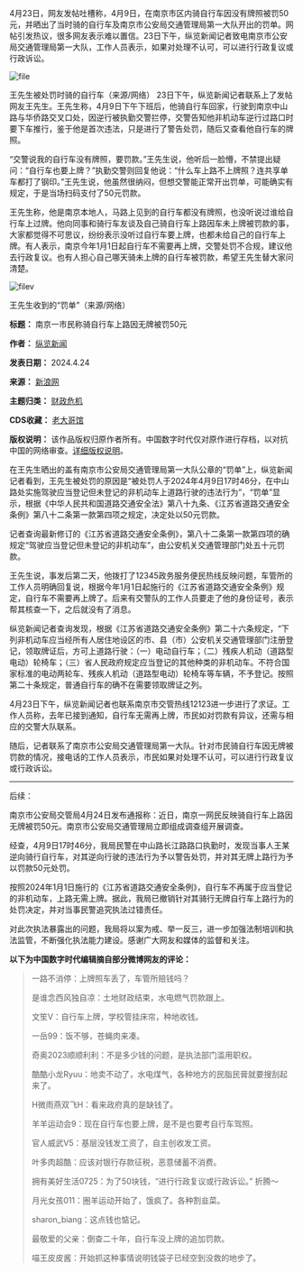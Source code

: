 4月23日，网友发帖吐槽称，4月9日，在南京市区内骑自行车因没有牌照被罚50元，并晒出了当时骑的自行车及南京市公安局交通管理局第一大队开出的罚单。网帖引发热议，很多网友表示难以置信。23日下午，纵览新闻记者致电南京市公安局交通管理局第一大队，工作人员表示，如果对处理不认可，可以进行行政复议或行政诉讼。


![file](https://chinadigitaltimes.net/chinese/files/2024/04/image-1713959590439.png)  

王先生被处罚时骑的自行车（来源/网络）
23日下午，纵览新闻记者联系上了发帖网友王先生。王先生称，4月9日下午下班后，他骑自行车回家，行驶到南京中山路与华侨路交叉口处，因逆行被执勤交警拦停，交警告知他非机动车逆行过路口时要下车推行，鉴于他是首次违法，只是进行了警告处罚，随后又查看他自行车的牌照。


“交警说我的自行车没有牌照，要罚款。”王先生说，他听后一脸懵，不禁提出疑问：“自行车也要上牌？”执勤交警则回复他说：“什么车上路不上牌照？连共享单车都打了钢印。”王先生说，他虽然很纳闷，但想交警能正常开出罚单，可能确实有规定，于是当场扫码支付了50元罚款。


王先生称，他是南京本地人，马路上见到的自行车都没有牌照，也没听说过谁给自行车上过牌。他向同事和骑行车友谈及自己骑自行车上路因车未上牌被罚款的事，大家都觉得不可思议，纷纷表示没听过自行车要上牌，也都未给自己的自行车上牌。有人表示，南京今年1月1日起自行车不需要再上牌，交警处罚不合规，建议他去行政复议。也有人担心自己哪天骑未上牌的自行车被罚款，希望王先生替大家问清楚。


![filev](https://chinadigitaltimes.net/chinese/files/2024/04/image-1713959609660.png)  

王先生收到的“罚单”（来源/网络）


**标题：** 南京一市民称骑自行车上路因无牌被罚50元  

**作者：** [纵览新闻](https://chinadigitaltimes.net/space/纵览新闻)  

**发表日期：** 2024.4.24  

**来源：** [新浪网](https://news.sina.com.cn/s/2024-04-24/doc-inaswxve8769071.shtml)  

**主题归类：** [财政危机](https://chinadigitaltimes.net/space/财政危机)  

**CDS收藏：** [老大哥馆](https://chinadigitaltimes.net/space/%E8%80%81%E5%A4%A7%E5%93%A5%E9%A6%86)  

**版权说明：** 该作品版权归原作者所有。中国数字时代仅对原作进行存档，以对抗中国的网络审查。[详细版权说明](https://chinadigitaltimes.net/chinese/copyright)。


在王先生晒出的盖有南京市公安局交通管理局第一大队公章的“罚单”上，纵览新闻记者看到，王先生被处罚的原因是“被处罚人于2024年4月9日17时46分，在中山路处实施驾驶应当登记但未登记的非机动车上道路行驶的违法行为”，“罚单”显示，根据《中华人民共和国道路交通安全法》第八十九条、《江苏省道路交通安全条例》第八十二条第一款第四项之规定，决定处以50元罚款。


记者查询最新修订的《江苏省道路交通安全条例》，第八十二条第一款第四项的确规定“驾驶应当登记但未登记的非机动车”，由公安机关交通管理部门处五十元罚款。


王先生说，事发后第二天，他拨打了12345政务服务便民热线反映问题，车管所的工作人员明确回复说，根据今年1月1日起施行的《江苏省道路交通安全条例》规定，自行车不需要再上牌了。后来有交警队的工作人员要走了他的身份证号，表示帮其核查一下，之后就没有了消息。


纵览新闻记者查询发现，根据《江苏省道路交通安全条例》第二十六条规定，“下列非机动车应当经所有人居住地设区的市、县（市）公安机关交通管理部门注册登记，领取牌证后，方可上道路行驶：（一）电动自行车；（二）残疾人机动（道路型电动）轮椅车；（三）省人民政府规定应当登记的其他种类的非机动车。不符合国家标准的电动两轮车、残疾人机动（道路型电动）轮椅车等车辆，不予登记。按照第二十条规定，普通自行车的确不在需要领取牌证之列。


4月23日下午，纵览新闻记者也联系南京市交管热线12123进一步进行了求证。工作人员称，去年已接到通知，自行车无需再上牌，市民如对罚款有异议，还需与相应的交警大队联系。


随后，记者联系了南京市公安局交通管理局第一大队。针对市民骑自行车因无牌被罚款的情况，接电话的工作人员表示，市民如果对处理不认可，可以进行行政复议或行政诉讼。




---


后续：


南京市公安局交管局4月24日发布通报称：近日，南京一网民反映骑自行车上路因无牌被罚50元。南京市公安局交通管理局立即组成调查组开展调查。


经查，4月9日17时46分，我局民警在中山路长江路路口执勤时，发现当事人王某逆向骑行自行车，对其逆向行驶的违法行为予以警告处罚，并对其无牌上路行为予以罚款50元处罚。


按照2024年1月1日施行的《江苏省道路交通安全条例》，自行车不再属于应当登记的非机动车，上路无需上牌。据此，我局已撤销针对其骑行无牌自行车上路行为的处罚决定，并对当事民警追究执法过错责任。


对此次执法暴露出的问题，我局将以案为戒、举一反三，进一步加强法制培训和执法监管，不断强化执法能力建设。感谢广大网友和媒体的监督和关注。


**以下为中国数字时代编辑摘自部分微博网友的评论：** 



> 一路不消停：上牌照车丢了，车管所赔钱吗？
> 
> 
> 是谁念西风独自凉：土地财政结束，水电燃气罚款跟上。
> 
> 
> 文笙V：自行车上牌，学校管挂床帘，种地收钱。
> 
> 
> 一岳99：饭不够，苍蝇肉来凑。
> 
> 
> 奇奥2023顺顺利利：不是多少钱的问题，是执法部门滥用职权。
> 
> 
> 酷酷小龙Ryuu：地卖不动了，水电煤气，各种地方的民脂民膏就要搜刮起来了。
> 
> 
> H微雨燕双飞H：看来政府真的是缺钱了。
> 
> 
> 羊羊运动会9：现在自行车也要上牌，是不是也要考自行车驾照。
> 
> 
> 官人威武V5：基层没钱发工资了，自主创收发工资。
> 
> 
> 叶多肉超酷：应该对银行存款征税，恶意储蓄不消费。
> 
> 
> 拥有美好生活0725：为了50块钱，“进行行政复议或行政诉讼。” 折腾～
> 
> 
> 月光女孩011：圈羊运动开始了，饿疯了。各种割韭菜。
> 
> 
> sharon\_biang：这点钱也惦记。
> 
> 
> 最敬爱的父亲：倒查二十年，自行车没上牌的追加罚款。
> 
> 
> 喵王皮皮酱：开始抓这种事情说明钱袋子已经空到没救的地步了。






